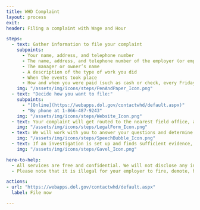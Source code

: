 ```yaml
---
title: WHD Complaint
layout: process
exit:
header: Filing a complaint with Wage and Hour

steps:
  - text: Gather information to file your complaint
    subpoints:
      - Your name, address, and telephone number
      - The name, address, and telephone number of the employer (or employment agency) you want to file a complaint against
      - The manager or owner’s name
      - A description of the type of work you did
      - When the events took place
      - How and when you were paid (such as cash or check, every Friday)
    img: "/assets/img/icons/steps/PenAndPaper_Icon.png"
  - text: "Decide how you want to file:"
    subpoints:
      - "[Online](https://webapps.dol.gov/contactwhd/default.aspx)"
      - "By phone at 1-866-487-9243"
    img: "/assets/img/icons/steps/Website_Icon.png"
  - text: Your complaint will get routed to the nearest field office, and they will contact you within 2 business days.
    img: "/assets/img/icons/steps/LegalForm_Icon.png"
  - text: We will work with you to answer your questions and determine whether an investigation is the best course of action.
    img: "/assets/img/icons/steps/SpeechBubble_Icon.png"
  - text: If an investigation is set up and finds sufficient evidence, you’ll receive a check for lost wages.
    img: "/assets/img/icons/steps/Gavel_Icon.png"

here-to-help:
  - All services are free and confidential. We will not disclose any information to your employer unless you decide to file a formal complaint.
  - Please note that it is illegal for your employer to fire, demote, harass, or otherwise retaliate against you for filing a complaint with the Wage and Hour Division.

actions:
- url: "https://webapps.dol.gov/contactwhd/default.aspx"
  label: File now

---
```

